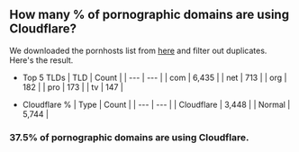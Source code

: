 ## How many % of pornographic domains are using Cloudflare?


We downloaded the pornhosts list from [here](https://mypdns.org/my-privacy-dns/porn-records) and filter out duplicates.
Here's the result.


[//]: # (start replacement)


- Top 5 TLDs
| TLD | Count |
| --- | --- |
| com | 6,435 |
| net | 713 |
| org | 182 |
| pro | 173 |
| tv | 147 |


- Cloudflare %
| Type | Count |
| --- | --- |
| Cloudflare | 3,448 |
| Normal | 5,744 |


### 37.5% of pornographic domains are using Cloudflare.